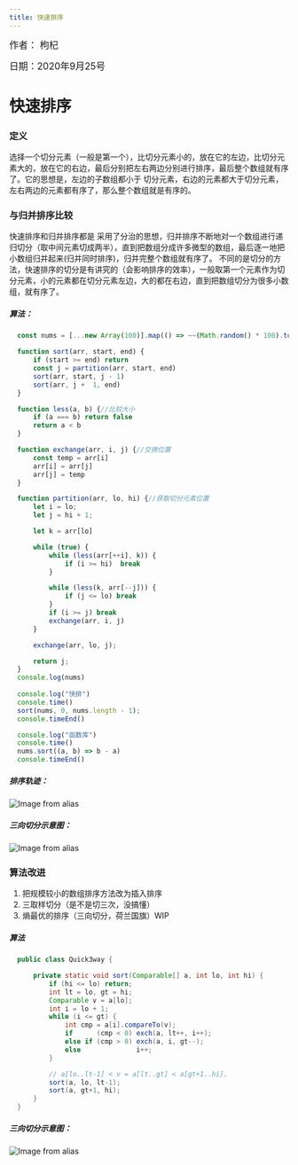 ```yaml
---
title: 快速排序
---
```


<big>作者： 枸杞</big>

<big>日期：2020年9月25号</big>

# 快速排序

### 定义
选择一个切分元素（一般是第一个），比切分元素小的，放在它的左边，比切分元素大的，放在它的右边，最后分别把左右两边分别进行排序，最后整个数组就有序了。它的思想是，左边的子数组都小于
切分元素，右边的元素都大于切分元素，左右两边的元素都有序了，那么整个数组就是有序的。

### 与归并排序比较
快速排序和归并排序都是 采用了分治的思想，归并排序不断地对一个数组进行递归切分（取中间元素切成两半），直到把数组分成许多微型的数组，最后逐一地把小数组归并起来(归并同时排序)，归并完整个数组就有序了。
不同的是切分的方法，快速排序的切分是有讲究的（会影响排序的效率），一般取第一个元素作为切分元素，小的元素都在切分元素左边，大的都在右边，直到把数组切分为很多小数组，就有序了。

##### 算法：
  ```javascript
    const nums = [...new Array(100)].map(() => ~~(Math.random() * 100).toFixed(0)) 

    function sort(arr, start, end) {
        if (start >= end) return
        const j = partition(arr, start, end)
        sort(arr, start, j - 1)
        sort(arr, j +  1, end)
    }

    function less(a, b) {//比较大小
        if (a === b) return false
        return a < b
    }

    function exchange(arr, i, j) {//交换位置
        const temp = arr[i]
        arr[i] = arr[j]
        arr[j] = temp
    }

    function partition(arr, lo, hi) {//获取切分元素位置
        let i = lo;
        let j = hi + 1;

        let k = arr[lo]

        while (true) {
            while (less(arr[++i], k)) {
                if (i >= hi)  break
            }

            while (less(k, arr[--j])) {
                if (j <= lo) break
            }
            if (i >= j) break
            exchange(arr, i, j)
        }

        exchange(arr, lo, j);

        return j;
    }
    console.log(nums)
    
    console.log("快排")
    console.time()
    sort(nums, 0, nums.length - 1);
    console.timeEnd()

    console.log("函数库")
    console.time()
    nums.sort((a, b) => b - a)
    console.timeEnd()
  ```

  ##### 排序轨迹：

  ![Image from alias](~@images/code/quicksort.png)

  ##### 三向切分示意图：

  ![Image from alias](~@images/code/partitioning-overview.png)


### 算法改进    
1. 把规模较小的数组排序方法改为插入排序
2. 三取样切分（是不是切三次，没搞懂）
3. 熵最优的排序（三向切分，荷兰国旗）WIP
  ##### 算法
  ```java
    public class Quick3way {

        private static void sort(Comparable[] a, int lo, int hi) { 
            if (hi <= lo) return;
            int lt = lo, gt = hi;
            Comparable v = a[lo];
            int i = lo + 1;
            while (i <= gt) {
                int cmp = a[i].compareTo(v);
                if      (cmp < 0) exch(a, lt++, i++);
                else if (cmp > 0) exch(a, i, gt--);
                else              i++;
            }

            // a[lo..lt-1] < v = a[lt..gt] < a[gt+1..hi]. 
            sort(a, lo, lt-1);
            sort(a, gt+1, hi);
        }
    }
   ```

  ##### 三向切分示意图：

  ![Image from alias](~@images/code/partitioning3-overview.png)
